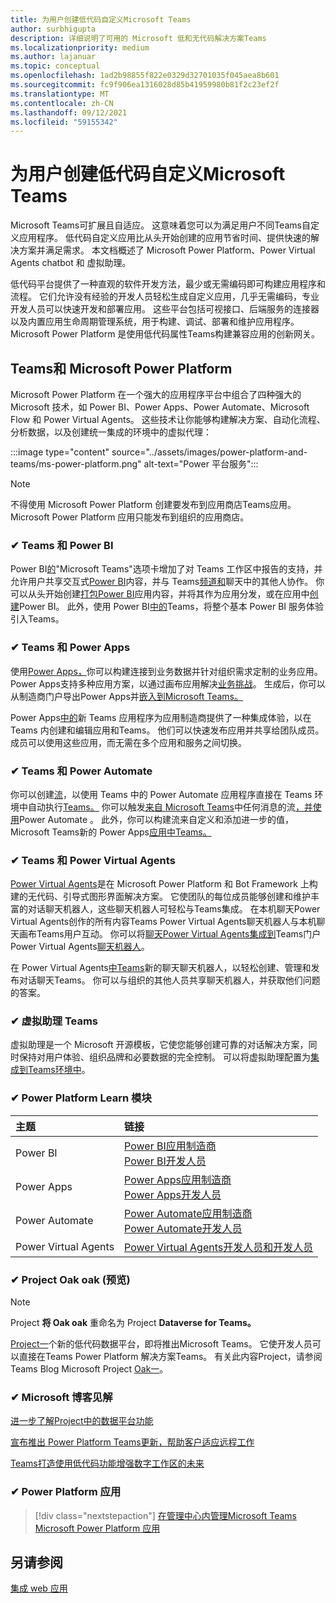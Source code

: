 ```yaml
---
title: 为用户创建低代码自定义Microsoft Teams
author: surbhigupta
description: 详细说明了可用的 Microsoft 低和无代码解决方案Teams
ms.localizationpriority: medium
ms.author: lajanuar
ms.topic: conceptual
ms.openlocfilehash: 1ad2b98855f822e0329d32701035f045aea8b601
ms.sourcegitcommit: fc9f906ea1316028d85b41959980b81f2c23ef2f
ms.translationtype: MT
ms.contentlocale: zh-CN
ms.lasthandoff: 09/12/2021
ms.locfileid: "59155342"
---
```

# <a name="create-low-code-custom-apps-for-microsoft-teams"></a>为用户创建低代码自定义Microsoft Teams

Microsoft Teams可扩展且自适应。 这意味着您可以为满足用户不同Teams自定义应用程序。 低代码自定义应用比从头开始创建的应用节省时间、提供快速的解决方案并满足需求。 本文档概述了 Microsoft Power Platform、Power Virtual Agents chatbot 和 虚拟助理。

低代码平台提供了一种直观的软件开发方法，最少或无需编码即可构建应用程序和流程。 它们允许没有经验的开发人员轻松生成自定义应用，几乎无需编码，专业开发人员可以快速开发和部署应用。 这些平台包括可视接口、后端服务的连接器以及内置应用生命周期管理系统，用于构建、调试、部署和维护应用程序。 Microsoft Power Platform 是使用低代码属性Teams构建兼容应用的创新网关。

## <a name="teams-and-microsoft-power-platform"></a>Teams和 Microsoft Power Platform

Microsoft Power Platform 在一个强大的应用程序平台中组合了四种强大的 Microsoft 技术，如 Power BI、Power Apps、Power Automate、Microsoft Flow 和 Power Virtual Agents。 这些技术让你能够构建解决方案、自动化流程、分析数据，以及创建统一集成的环境中的虚拟代理：

:::image type="content" source="../assets/images/power-platform-and-teams/ms-power-platform.png" alt-text="Power 平台服务":::

> [!NOTE]
> 不得使用 Microsoft Power Platform 创建要发布到应用商店Teams应用。 Microsoft Power Platform 应用只能发布到组织的应用商店。

### <a name="-teams-and-power-bi"></a>✔ Teams 和 Power BI

Power BI[的](https://powerbi.microsoft.com/blog/announcing-new-power-bi-tab-for-microsoft-teams/)"Microsoft Teams"选项卡增加了对 Teams 工作区中报告的支持，并允许用户共享交互式[Power BI](/power-bi/collaborate-share/service-embed-report-microsoft-teams)内容，并与 Teams[频道和](/power-bi/collaborate-share/service-collaborate-microsoft-teams)聊天中的其他人协作。 你可以从头开始创建[打包Power BI](/power-bi/collaborate-share/service-create-distribute-apps)应用内容，并将其作为应用分发，或在应用中[创建](/power-bi/connect-data/service-template-apps-create)Power BI。 此外，使用 Power BI[中的](https://go.microsoft.com/fwlink/?linkid=2143643)Teams，将整个基本 Power BI 服务体验引入Teams。

### <a name="-teams-and-power-apps"></a>✔ Teams 和 Power Apps

使用[Power Apps，](/powerapps/powerapps-overview)你可以构建连接到业务数据并针对组织需求定制的业务应用。  Power Apps支持多种应用方案，以通过画布应用解决[业务挑战](/powerapps/maker/#canvas-apps)。 生成后，你可以从制造商门户导出Power Apps并[嵌入到Microsoft Teams。](/power-platform/admin/embed-app-teams)

Power Apps[中的](https://go.microsoft.com/fwlink/?linkid=2143374)新 Teams 应用程序为应用制造商提供了一种集成体验，以在 Teams 内创建和编辑应用和Teams。 他们可以快速发布应用并共享给团队成员。 成员可以使用这些应用，而无需在多个应用和服务之间切换。

### <a name="-teams-and-power-automate"></a>✔ Teams 和 Power Automate

你可以创建[流](https://flow.microsoft.com/connectors/shared_teams/microsoft-teams/)，以使用 Teams 中的 Power Automate 应用程序直接在 Teams 环境中自动执行[Teams。](/power-automate/flows-teams) 你可以触发[来自 Microsoft Teams](/power-automate/trigger-flow-teams-message)中任何消息的流[，并使用](/power-automate/create-adaptive-cards)Power Automate 。 此外，你可以构建流来自定义和添加进一步的值，Microsoft Teams新的 Power Apps[应用中Teams。](https://go.microsoft.com/fwlink/?linkid=2143539)

### <a name="-teams-and-power-virtual-agents"></a>✔ Teams 和 Power Virtual Agents

[Power Virtual Agents](/power-virtual-agents/fundamentals-what-is-power-virtual-agents)是在 Microsoft Power Platform 和 Bot Framework 上构建的无代码、引导式图形界面解决方案。 它使团队的每位成员能够创建和维护丰富的对话聊天机器人，这些聊天机器人可轻松与Teams集成。 在本机聊天Power Virtual Agents创作的所有内容Teams Power Virtual Agents聊天机器人与本机聊天画布Teams用户互动。 你可以将[聊天Power Virtual Agents集成到](/power-virtual-agents/publication-add-bot-to-microsoft-teams)Teams门户Power Virtual Agents[聊天机器人](https://powervirtualagents.microsoft.com)。

在 Power Virtual Agents[中Teams](https://aka.ms/pva-teams-docs)新的聊天聊天机器人，以轻松创建、管理和发布对话聊天Teams。 你可以与组织的其他人员共享聊天机器人，并获取他们问题的答案。

### <a name="-virtual-assistant-for-teams"></a>✔ 虚拟助理 Teams

虚拟助理是一个 Microsoft 开源模板，它使您能够创建可靠的对话解决方案，同时保持对用户体验、组织品牌和必要数据的完全控制。 可以将虚拟助理配置为[集成到Teams环境中](https://microsoft.github.io/botframework-solutions/clients-and-channels/tutorials/enable-teams/1-intro)。 

### <a name="-power-platform-learn-modules"></a>✔ Power Platform Learn 模块

|  主题  |  链接  |
|:---------|:----------------------|
|Power BI|[Power BI应用制造商](/learn/browse/?expanded=power-platform&products=power-bi&roles=maker)</br>[Power BI开发人员](/learn/browse/?expanded=power-platform&products=power-bi&roles=developer)|
|Power Apps|[Power Apps应用制造商](/learn/browse/?products=power-apps&roles=maker)</br>[Power Apps开发人员](/learn/browse/?products=power-apps)|
|Power Automate|[Power Automate应用制造商](/learn/browse/?expanded=power-platform&products=power-automate&roles=maker)</br>[Power Automate开发人员](/learn/browse/?expanded=power-platform&products=power-automate&roles=developer)|
|Power Virtual Agents|[Power Virtual Agents开发人员和开发人员](/learn/browse/?products=power-virtual-agents&expanded=power-platform&roles=maker)|

### <a name="-project-oakdale-preview"></a>✔ Project Oak oak (预览) 

> [!NOTE]
> Project **将 Oak oak** 重命名为 Project **Dataverse for Teams。**

[Project一](https://techcommunity.microsoft.com/t5/microsoft-teams-blog/teams-is-shaping-the-future-of-work-with-low-code-features-to/ba-p/1507180
)个新的低代码数据平台，即将推出Microsoft Teams。 它使开发人员可以直接在Teams Power Platform 解决方案Teams。 有关此内容Project，请参阅Teams Blog Microsoft Project [Oak一](https://powerapps.microsoft.com/blog/introducing-project-oakdale-a-new-low-code-data-platform-for-microsoft-teams)。

### <a name="-microsoft-blog-insights"></a>✔ Microsoft 博客见解

[进一步了解Project中的数据平台功能](https://powerapps.microsoft.com/blog/a-closer-look-at-data-platform-capabilities-in-project-oakdale/)

[宣布推出 Power Platform Teams更新，帮助客户适应远程工作](https://cloudblogs.microsoft.com/powerplatform/2020/05/19/announcing-power-platform-and-teams-updates-to-help-customers-adapt-to-remote-work/)

[Teams打造使用低代码功能增强数字工作区的未来](https://techcommunity.microsoft.com/t5/microsoft-teams-blog/teams-is-shaping-the-future-of-work-with-low-code-features-to/ba-p/1507180)

### <a name="-managing-power-platform-apps"></a>✔ Power Platform 应用

> [!div class="nextstepaction"]
> [在管理中心内管理Microsoft Teams Microsoft Power Platform 应用](/microsoftteams/manage-power-platform-apps)

## <a name="see-also"></a>另请参阅

[集成 web 应用](~/samples/integrate-web-apps-overview.md)
